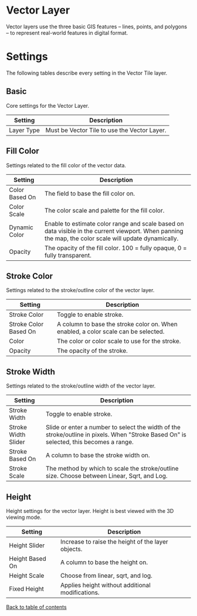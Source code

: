 # Vector Layer


Vector layers use the three basic GIS features – lines, points, and polygons – to represent real-world features in digital format.


<!-- Image -->

# Settings

The following tables describe every setting in the Vector Tile layer.

## Basic

Core settings for the Vector Layer.

| Setting    | Description                                  |
| ---------- | -------------------------------------------- |
| Layer Type | Must be Vector Tile to use the Vector Layer. |

## Fill Color

Settings related to the fill color of the vector data.

| Setting        | Description                                                                                                                                            |
| -------------- | ------------------------------------------------------------------------------------------------------------------------------------------------------ |
| Color Based On | The field to base the fill color on.                                                                                                                   |
| Color Scale    | The color scale and palette for the fill color.                                                                     |
| Dynamic Color  | Enable to estimate color range and scale based on data visible in the current viewport. When panning the map, the color scale will update dynamically. |
| Opacity        | The opacity of the fill color. 100 = fully opaque, 0 = fully transparent.                                                                              |

## Stroke Color

Settings related to the stroke/outline color of the vector layer.

| Setting               | Description                                                                        |
| --------------------- | ---------------------------------------------------------------------------------- |
| Stroke Color          | Toggle to enable stroke.                                                           |
| Stroke Color Based On | A column to base the stroke color on. When enabled, a color scale can be selected. |
| Color                 | The color or color scale to use for the stroke.                                    |
| Opacity               | The opacity of the stroke.                                                         |

## Stroke Width

Settings related to the stroke/outline width of the vector layer.

| Setting             | Description                                                                                                                            |
| ------------------- | -------------------------------------------------------------------------------------------------------------------------------------- |
| Stroke Width        | Toggle to enable stroke.                                                                                                               |
| Stroke Width Slider | Slide or enter a number to select the width of the stroke/outline in pixels. When "Stroke Based On" is selected, this becomes a range. |
| Stroke Based On     | A column to base the stroke width on.                                                                                                  |
| Stroke Scale        | The method by which to scale the stroke/outline size. Choose between Linear, Sqrt, and Log.                                            |

## Height

Height settings for the vector layer. Height is best viewed with the 3D  viewing mode.

| Setting         | Description                                        |
| --------------- | -------------------------------------------------- |
| Height Slider   | Increase to raise the height of the layer objects. |
| Height Based On | A column to base the height on.                |
| Height Scale    | Choose from linear, sqrt, and log.                 |
| Fixed Height    | Applies height without additional modifications.   |



[Back to table of contents](../README.md)
